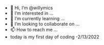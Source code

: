 - 👋 Hi, I’m @willymics
- 👀 I’m interested in ...
- 🌱 I’m currently learning ...
- 💞️ I’m looking to collaborate on ...
- 📫 How to reach me ...
- today is my first day of coding -2/13/2022
 
<!---
willymics/willymics is a ✨ special ✨ repository because its `README.md` (this file) appears on your GitHub profile.
You can click the Preview link to take a look at your changes.
--->
